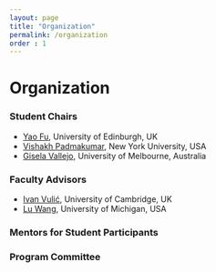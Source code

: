 ```yaml
---
layout: page
title: "Organization"
permalink: /organization
order : 1
---
```

# Organization

### Student Chairs
- [Yao Fu](https://franxyao.github.io/), University of Edinburgh, UK
- [Vishakh Padmakumar](https://vishakhpk.github.io/), New York University, USA
- [Gisela Vallejo](http://gvallejo.co/), University of Melbourne, Australia

### Faculty Advisors 
- [Ivan Vulić](https://sites.google.com/site/ivanvulic/), University of Cambridge, UK
- [Lu Wang](https://web.eecs.umich.edu/~wangluxy/), University of Michigan, USA

### Mentors for Student Participants

### Program Committee
